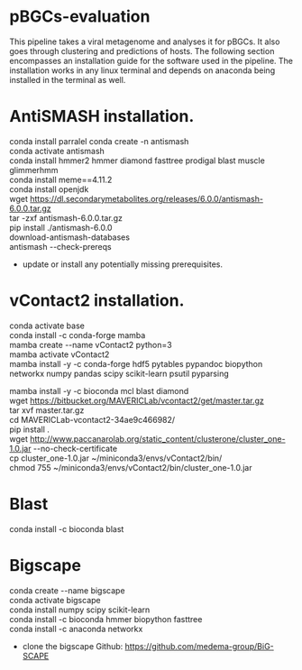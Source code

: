 # pBGCs-evaluation
This pipeline takes a viral metagenome and analyses it for pBGCs. It also goes through clustering and predictions of hosts. The following section encompasses an installation guide for the software used in the pipeline. The installation works in any linux terminal and depends on anaconda being installed in the terminal as well. 

# AntiSMASH installation.
conda install parralel
conda create -n antismash  
conda activate antismash  
conda install hmmer2 hmmer diamond fasttree prodigal blast muscle glimmerhmm  
conda install meme==4.11.2  
conda install openjdk  
wget https://dl.secondarymetabolites.org/releases/6.0.0/antismash-6.0.0.tar.gz  
tar -zxf antismash-6.0.0.tar.gz  
pip install ./antismash-6.0.0  
download-antismash-databases  
antismash --check-prereqs  
- update or install any potentially missing prerequisites.   

# vContact2 installation.

conda activate base  
conda install -c conda-forge mamba  
mamba create --name vContact2 python=3  
mamba activate vContact2  
mamba install -y -c conda-forge hdf5 pytables pypandoc biopython networkx numpy pandas scipy scikit-learn psutil pyparsing  
 
mamba install -y -c bioconda mcl blast diamond  
wget https://bitbucket.org/MAVERICLab/vcontact2/get/master.tar.gz  
tar xvf master.tar.gz  
cd MAVERICLab-vcontact2-34ae9c466982/  
pip install .  
wget http://www.paccanarolab.org/static_content/clusterone/cluster_one-1.0.jar --no-check-certificate  
cp cluster_one-1.0.jar ~/miniconda3/envs/vContact2/bin/  
chmod 755 ~/miniconda3/envs/vContact2/bin/cluster_one-1.0.jar  

# Blast
conda install -c bioconda blast  

# Bigscape
conda create --name bigscape  
conda activate bigscape  
conda install numpy scipy scikit-learn  
conda install -c bioconda hmmer biopython fasttree  
conda install -c anaconda networkx  
- clone the bigscape Github: https://github.com/medema-group/BiG-SCAPE  

